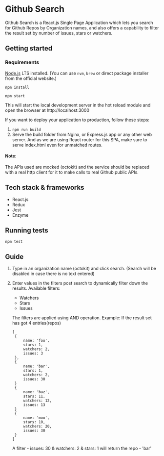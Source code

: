 # Github Search

Github Search is a React.js Single Page Application which lets you search for Github Repos by Organization names, and also offers a capability to filter the result set by number of issues, stars or watchers.


## Getting started

###  Requirements
[Node.js](https://nodejs.org/en/) LTS installed.
(You can use `nvm`, `brew` or direct package installer from the official website.)

`npm install`

`npm start`

This will start the local development server in the hot reload module and open the browser at
http://localhost:3000

If you want to deploy your application to production, follow these steps:

 1. `npm run build`
 2. Serve the build folder from Nginx, or Express.js app or any other web server. And as we are using React router for this SPA, make sure to serve index.html even for unmatched routes.

#### Note:
The APIs used are mocked (octokit) and the service should be replaced with a real http client for it to make calls to real Github public APIs.

## Tech stack & frameworks

 - React.js
 - Redux
 - Jest
 - Enzyme

## Running tests
`npm test`

## Guide
 1. Type in an organization name (octokit) and click search.
 (Search will be disabled in case there is no text entered)
 2. Enter values in the filters post search to dynamically filter down the results. Available filters:
    - Watchers
    - Stars
    - Issues

    The filters are applied using AND operation. Example: If the result set has got 4 entries(repos)
    
        [
         {
             name: 'foo',
             stars: 1,
             watchers: 2,
             issues: 3
         },
         {
             name: 'bar',
             stars: 1,
             watchers: 2,
             issues: 30
         }
         {
             name: 'baz',
             stars: 11,
             watchers: 12,
             issues: 13
         }
         {
             name: 'moo',
             stars: 10,
             watchers: 20,
             issues: 30
         }
        ] 
    A filter - issues: 30 & watchers: 2 & stars: 1 will return the repo - 'bar'
